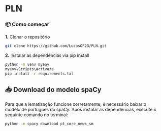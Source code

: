 # PLN

### 📦 Como começar

**1.** Clonar o repositório
```bash
git clone https://github.com/LucasOF23/PLN.git
```

**2.** Instalar as dependências via pip install
```bash
python -m venv myenv
myenv\Scripts\activate
pip install -r requirements.txt
```

## 📥 Download do modelo spaCy

Para que a lematização funcione corretamente, é necessário baixar o modelo de português do spaCy. Após instalar as dependências, execute o seguinte comando no terminal:

```bash
python -m spacy download pt_core_news_sm
```
